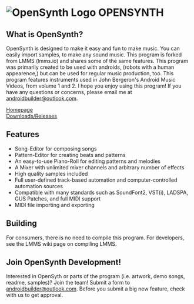 # ![OpenSynth Logo](https://androidbuilder.coffeecup.com/OS.png) OPENSYNTH



What is OpenSynth?
--------------

OpenSynth is designed to make it easy and fun to make music.  You can easily import samples, to make any sound music.  This program is forked from LMMS (lmms.io) and shares some of the same features.  This program was primarily created to be used with androids, (robots with a human appearence,) but can be used for regular music production, too.  This program features instruments used in John Bergeron's Android Music Videos, from volume 1 and 2.  I hope you enjoy using this program!  If you have any questions or concerns, please email me at androidbuilder@outlook.com.

[Homepage](https://www.sites.google.com/view/northpointstudios)<br>
[Downloads/Releases](https://github.com/AndroidMusicVideos/OpenSynth)<br>

Features
---------

* Song-Editor for composing songs
* Pattern-Editor for creating beats and patterns
* An easy-to-use Piano-Roll for editing patterns and melodies
* A Mixer with unlimited mixer channels and arbitrary number of effects
* High quality samples included
* Full user-defined track-based automation and computer-controlled automation sources
* Compatible with many standards such as SoundFont2, VST(i), LADSPA, GUS Patches, and full MIDI support
* MIDI file importing and exporting

Building
---------
For consumers, there is no need to compile this program.  For developers, see the LMMS wiki page on compiling LMMS.


Join OpenSynth Development!
----------------------

Interested in OpenSyth or parts of the program (i.e. artwork, demo songs, readme, samples)?
Join the team!  Submit a form to androidbuilder@outlook.com.
Before you submit a big new feature, check with us to get approval.
